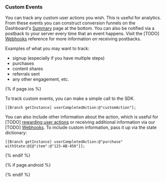 
### Custom Events

You can track any custom user actions you wish. This is useful for analytics. From these events you can construct conversion funnels on the Dashboard's [Summary](https://dashboard.branch.io/#) page at the bottom. You can also be notified via a postback to your server every time that an event happens. Visit the [TODO] [Webhooks]() reference for more information on receiving postbacks.

Examples of what you may want to track:

* signup (especially if you have multiple steps)
* purchases
* content shares
* referrals sent
* any other engagement, etc.

<!--- iOS -->
{% if page.ios %}

To track custom events, you can make a simple call to the SDK.

~~~ objc
[[Branch getInstance] userCompletedAction:@"customAction"];
~~~

You can also include other information about the action, which is useful for [TODO] [rewarding user actions]() or receiving additional information via our [TODO] [Webhooks](). To include custom information, pass it up via the state dictionary:

~~~ objc
[[Branch getInstance] userCompletedAction:@"purchase" withState:@{@"item":@"123-AB-456"}];
~~~

{% endif %}
<!--- /iOS -->


<!--- Android -->
{% if page.android %}


{% endif %}
<!--- /Android -->
